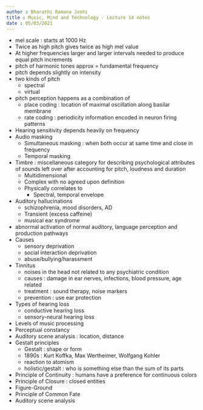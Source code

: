 ```yaml
---
author : Bharathi Ramana Joshi
title : Music, Mind and Technology - Lecture 14 notes
date : 05/03/2021
---
```


- mel scale : starts at 1000 Hz
- Twice as high pitch gives twice as high mel value
- At higher frequencies larger and larger intervals needed to produce equal
    pitch increments
- pitch of harmonic tones approx = fundamental frequency
- pitch depends slightly on intensity
- two kinds of pitch
    + spectral
    + virtual
- pitch perception happens as a combination of
    + place coding : location of maximal oscillation along basilar membrane
    + rate coding : periodicity information encoded in neuron firing patterns
- Hearing sensitivity depends heavily on frequency
- Audio masking
    + Simultaneous masking : when both occur at same time and close in frequency
    + Temporal masking
- Timbre : miscellaneous category for describing psychological attributes of
    sounds left over after accounting for pitch, loudness and duration
    + Multidimensional
    + Complex with no agreed upon definition
    + Physically correlates to
        * Spectral, temporal envelope
- Auditory hallucinations
    + schizophrenia, mood disorders, AD
    + Transient (excess caffeine)
    + musical ear syndrome
- abnormal activation of normal auditory, language perception and production
    pathways
- Causes
    + sensory deprivation
    + social interaction deprivation
    + abuse/bullying/harassment
- Tinnitus
    + noises in the head not related to any psychiatric condition
    + causes : damage in ear nerves, infections, blood pressure, age related
    + treatment : sound therapy, noise markers
    + prevention : use ear protection
- Types of hearing loss
    + conductive hearing loss
    + sensory-neural hearing loss
- Levels of music processing
- Perceptual constancy
- Auditory scene analysis : location, distance
- Gestalt principles
    + Gestalt : shape or form
    + 1890s : Kurt Koffka, Max Wertheimer, Wolfgang Kohler
    + reaction to atomism
    + holistic/gestalt : who is something else than the sum of its parts
- Principle of Continuity : humans have a preference for continuous colors
- Principle of Closure : closed entities
- Figure-Ground
- Principle of Common Fate
- Auditory scene analysis
